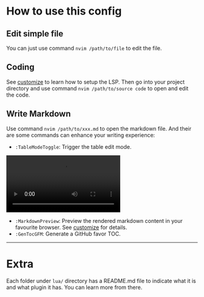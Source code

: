 # How to use this config

## Edit simple file

You can just use command `nvim /path/to/file` to edit the file.

## Coding

See [customize](./customize.md) to learn how to setup the LSP.
Then go into your project directory and use command `nvim /path/to/source code`
to open and edit the code.

## Write Markdown

Use command `nvim /path/to/xxx.md` to open the markdown file.
And their are some commands can enhance your writing experience:

* `:TableModeToggle`: Trigger the table edit mode.

<video src="https://user-images.githubusercontent.com/30021675/151665473-d8527c7f-fc2a-415a-9878-e39927c49fc8.mp4" controls>
</video>

* `:MarkdownPreview`: Preview the rendered markdown content in your
favourite browser. See [customize](./customize.md) for details.
* `:GenTocGFM`: Generate a GitHub favor TOC.

---

# Extra

Each folder under `lua/` directory has a README.md file to indicate
what it is and what plugin it has. You can learn more from there.
